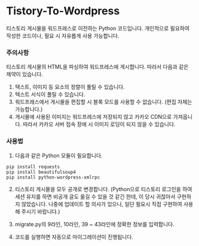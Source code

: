 # Tistory-To-Wordpress
티스토리 게시물을 워드프레스로 이전하는 Python 코드입니다.
개인적으로 필요하여 작성한 코드이나, 필요 시 자유롭게 사용 가능합니다.

### 주의사항
티스토리 게시물의 HTML을 파싱하여 워드프레스에 게시합니다.
따라서 다음과 같은 제약이 있습니다.
1. 텍스트, 이미지 등 요소의 정렬이 풀릴 수 있습니다.
2. 텍스트 서식이 풀릴 수 있습니다.
3. 워드프레스에서 게시물을 편집할 시 블록 모드를 사용할 수 없습니다. (편집 자체는 가능합니다.)
4. 게시물에 사용된 이미지는 워드프레스에 저장되지 않고 카카오 CDN으로 가져옵니다. 따라서 카카오 서버 접속 장애 시 이미지 로딩이 되지 않을 수 있습니다.

### 사용법
1. 다음과 같은 Python 모듈이 필요합니다.
```
pip install requests
pip install beautifulsoup4
pip install python-wordpress-xmlrpc
```

2. 티스토리 게시물을 모두 공개로 변경합니다.
(Python으로 티스토리 로그인을 하여 세션 유지를 하면 비공개 글도 옮길 수 있을 것 같긴 한데, 이 당시 귀찮아서 구현하지 않았습니다. 나중에 업데이트 할 의사가 있으나, 일단 필요시 직접 구현하여 사용해 주시기 바랍니다.)

3. migrate.py의 9라인, 10라인, 39 ~ 43라인에 정확한 정보를 입력합니다.

4. 코드를 실행하면 자동으로 마이그레이션이 진행됩니다.
